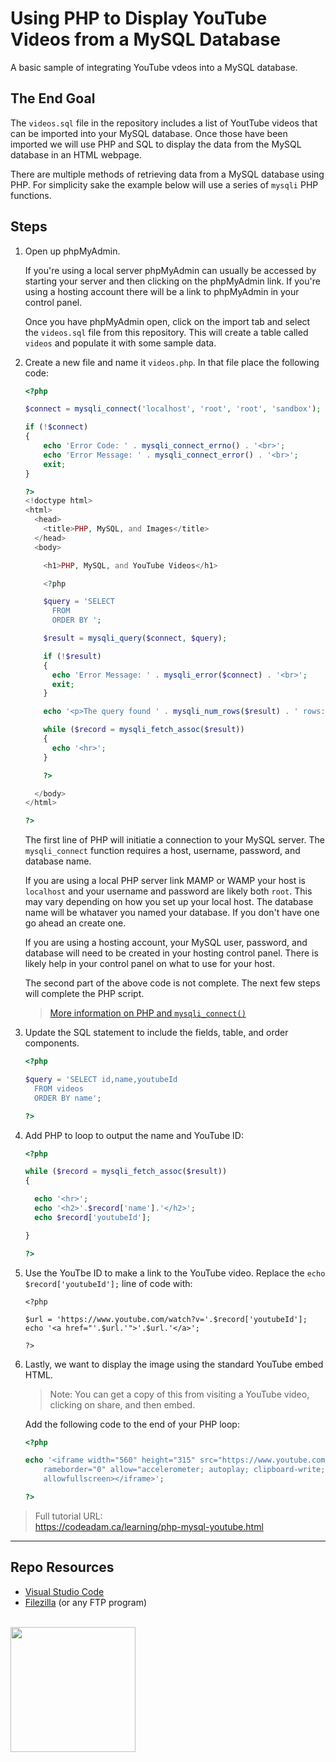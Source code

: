 # Using PHP to Display YouTube Videos from a MySQL Database

A basic sample of integrating YouTube vdeos into a MySQL database.

## The End Goal

The `videos.sql` file in the repository includes a list of YoutTube videos that can be imported into your MySQL database. Once those have been imported we will use PHP and SQL to display the data from the MySQL database in an HTML webpage. 

There are multiple methods of retrieving data from a MySQL database using PHP. For simplicity sake the example below will use a series of `mysqli` PHP functions. 

## Steps

1. Open up phpMyAdmin.
    
    If you're using a local server phpMyAdmin can usually be accessed by starting your server and then clicking on the phpMyAdmin link. If you're using a hosting account there will be a link to phpMyAdmin in your control panel. 
    
    Once you have phpMyAdmin open, click on the import tab and select the `videos.sql` file from this repository. This will create a table called `videos` and populate it with some sample data. 

2. Create a new file and name it `videos.php`. In that file place the following code:

    ```php
    <?php
    
    $connect = mysqli_connect('localhost', 'root', 'root', 'sandbox');
    
    if (!$connect) 
    {
        echo 'Error Code: ' . mysqli_connect_errno() . '<br>';
        echo 'Error Message: ' . mysqli_connect_error() . '<br>';
        exit;
    }
    
    ?>
    <!doctype html>
    <html>
      <head>
        <title>PHP, MySQL, and Images</title>
      </head>
      <body>
    
        <h1>PHP, MySQL, and YouTube Videos</h1>
    
        <?php
    
        $query = 'SELECT 
          FROM 
          ORDER BY ';
    
        $result = mysqli_query($connect, $query);
    
        if (!$result)
        {
          echo 'Error Message: ' . mysqli_error($connect) . '<br>';
          exit;
        }
    
        echo '<p>The query found ' . mysqli_num_rows($result) . ' rows:</p>';
    
        while ($record = mysqli_fetch_assoc($result))
        {
          echo '<hr>';
        }
    
        ?>        
    
      </body>
    </html>
    
    ?>
    ```
    
    The first line of PHP will initiatie a connection to your MySQL server. The `mysqli_connect` function requires a host, username, password, and database name. 
    
    If you are using a local PHP server link MAMP or WAMP your host is `localhost` and your username and password are likely both `root`. This may vary depending on how you set up your local host. The database name will be whataver you named your database. If you don't have one go ahead an create one. 
    
    If you are using a hosting account, your MySQL user, password, and database will need to be created in your hosting control panel. There is likely help in your control panel on what to use for your host. 
    
    The second part of the above code is not complete. The next few steps will complete the PHP script. 
    
    > [More information on PHP and `mysqli_connect()`](https://www.php.net/manual/en/function.mysqli-connect.php)

3. Update the SQL statement to include the fields, table, and order components.
    
    ```php
    <?php
    
    $query = 'SELECT id,name,youtubeId
      FROM videos
      ORDER BY name';
    
    ?>
    ```

4. Add PHP to loop to output the name and YouTube ID:
    
    ```php
    <?php
    
    while ($record = mysqli_fetch_assoc($result))
    {
    
      echo '<hr>';
      echo '<h2>'.$record['name'].'</h2>';
      echo $record['youtubeId'];
    
    }
    
    ?>
    ```

5. Use the YouTbe ID to make a link to the YouTube video. Replace the `echo $record['youtubeId'];` line of code with:
    
    ```pph
    <?php
    
    $url = 'https://www.youtube.com/watch?v='.$record['youtubeId'];
    echo '<a href="'.$url.'">'.$url.'</a>';
    
    ?>
    ```

6. Lastly, we want to display the image using the standard YouTube embed HTML. 

    > Note: You can get a copy of this from visiting a YouTube video, clicking on share, and then embed.
    
    Add the following code to the end of your PHP loop:
    
    ```php
    <?php
    
    echo '<iframe width="560" height="315" src="https://www.youtube.com/embed/'.$record['youtubeId'].'?modestbranding=1" 
        rameborder="0" allow="accelerometer; autoplay; clipboard-write; encrypted-media; gyroscope; picture-in-picture" 
        allowfullscreen></iframe>';
    
    ?>
    ```

> Full tutorial URL:  
> https://codeadam.ca/learning/php-mysql-youtube.html

***

## Repo Resources

* [Visual Studio Code](https://code.visualstudio.com/)
* [Filezilla](https://filezilla-project.org/) (or any FTP program)

<br>
<a href="https://codeadam.ca">
<img src="https://cdn.codeadam.ca/images@1.0.0/codeadam-logo-coloured-horizontal.png" width="200">
</a>
